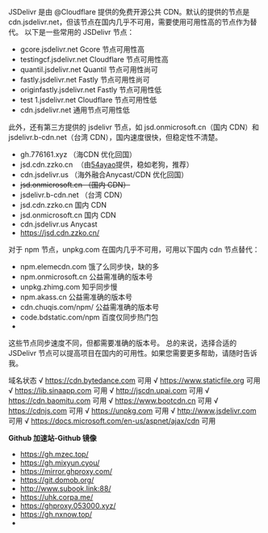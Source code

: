 JSDelivr 是由 @Cloudflare 提供的免费开源公共 CDN。默认的提供的节点是 cdn.jsdelivr.net，但该节点在国内几乎不可用，需要使用可用性高的节点作为替代。
以下是一些常用的 JSDelivr 节点：


- gcore.jsdelivr.net	Gcore 节点可用性高
- testingcf.jsdelivr.net	Cloudflare 节点可用性高
- quantil.jsdelivr.net	Quantil 节点可用性尚可
- fastly.jsdelivr.net	Fastly 节点可用性尚可
- originfastly.jsdelivr.net	Fastly 节点可用性低
- test 1.jsdelivr.net	Cloudflare 节点可用性低
- cdn.jsdelivr.net	通用节点可用性低

此外，还有第三方提供的 jsdelivr 节点，如 jsd.onmicrosoft.cn（国内 CDN）和 jsdelivr.b-cdn.net（台湾 CDN），国内速度很快，但稳定性不清楚。

 
- gh.776161.xyz （海CDN 优化回国）
- jsd.cdn.zzko.cn  （由[54ayao](https://github.com/54ayao/Chinajsdelivr)提供，稳如老狗，推荐）
- cdn.jsdelivr.us （海外融合Anycast/CDN 优化回国）
- ~~jsd.onmicrosoft.cn （国内 CDN）~~
- jsdelivr.b-cdn.net （台湾 CDN）
- jsd.cdn.zzko.cn	国内 CDN
- jsd.onmicrosoft.cn	国内 CDN
- cdn.jsdelivr.us	Anycast
- https://jsd.cdn.zzko.cn/

对于 npm 节点，unpkg.com 在国内几乎不可用，可用以下国内 cdn 节点替代：

- npm.elemecdn.com	饿了么同步快，缺的多
- npm.onmicrosoft.cn	公益需准确的版本号
- unpkg.zhimg.com	知乎同步慢
- npm.akass.cn	公益需准确的版本号
- cdn.chuqis.com/npm/	公益需准确的版本号
- code.bdstatic.com/npm	百度仅同步热门包
- 

这些节点同步速度不同，但都需要准确的版本号。
总的来说，选择合适的 JSDelivr 节点可以提高项目在国内的可用性。如果您需要更多帮助，请随时告诉我。


域名状态
√	https://cdn.bytedance.com	可用
√	https://www.staticfile.org	可用
√	https://lib.sinaapp.com	可用
√	http://jscdn.upai.com	可用
√	https://cdn.baomitu.com	可用
√	https://www.bootcdn.cn	可用
√	https://cdnjs.com	可用
√	https://unpkg.com	可用
√	http://www.jsdelivr.com	可用
√	https://docs.microsoft.com/en-us/aspnet/ajax/cdn	可用

**Github 加速站-Github 镜像**

- https://gh.mzec.top/
- https://gh.mixyun.cyou/
- https://mirror.ghproxy.com/
- https://git.domob.org/
- http://www.subook.link:88/
- https://uhk.corpa.me/
- https://ghproxy.053000.xyz/ 
- https://gh.nxnow.top/
- 